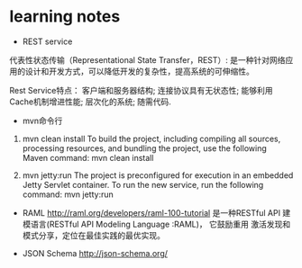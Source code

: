 # learning notes

* REST service

代表性状态传输（Representational State Transfer，REST）:
是一种针对网络应用的设计和开发方式，可以降低开发的复杂性，提高系统的可伸缩性。

Rest Service特点：
客户端和服务器结构;
连接协议具有无状态性;
能够利用Cache机制增进性能;
层次化的系统;
随需代码.

* mvn命令行

1. mvn clean install
To build the project, including compiling all sources, processing resources, and bundling the project, use the following Maven command:
mvn clean install

2. mvn jetty:run
The project is preconfigured for execution in an embedded Jetty Servlet container. To run the new service, run the following command:
mvn jetty:run


* RAML
http://raml.org/developers/raml-100-tutorial
是一种RESTful API 建模语言(RESTful API Modeling Language :RAML)， 它鼓励重用 激活发现和模式分享，定位在最佳实践的最优实现。

* JSON Schema
http://json-schema.org/
